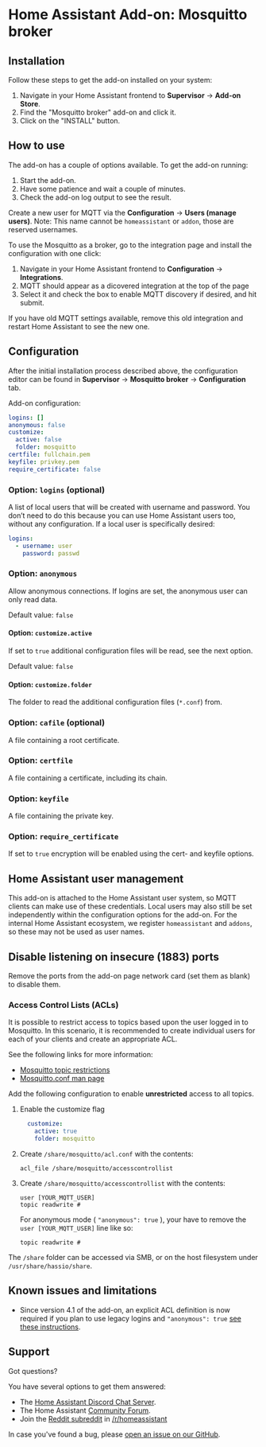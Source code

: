 # Home Assistant Add-on: Mosquitto broker

## Installation

Follow these steps to get the add-on installed on your system:

1. Navigate in your Home Assistant frontend to **Supervisor** -> **Add-on Store**.
2. Find the "Mosquitto broker" add-on and click it.
3. Click on the "INSTALL" button.

## How to use

The add-on has a couple of options available. To get the add-on running:

1. Start the add-on.
2. Have some patience and wait a couple of minutes.
3. Check the add-on log output to see the result.

Create a new user for MQTT via the **Configuration** -> **Users (manage users)**.
Note: This name cannot be `homeassistant` or `addon`, those are reserved usernames.

To use the Mosquitto as a broker, go to the integration page and install the configuration with one click:

1. Navigate in your Home Assistant frontend to **Configuration** -> **Integrations**.
2. MQTT should appear as a dicovered integration at the top of the page
3. Select it and check the box to enable MQTT discovery if desired, and hit submit.

If you have old MQTT settings available, remove this old integration and restart Home Assistant to see the new one.

## Configuration

After the initial installation process described above, the configuration editor can be found in **Supervisor** -> **Mosquitto broker** -> **Configuration** tab.

Add-on configuration:

```yaml
logins: []
anonymous: false
customize:
  active: false
  folder: mosquitto
certfile: fullchain.pem
keyfile: privkey.pem
require_certificate: false
```

### Option: `logins` (optional)

A list of local users that will be created with username and password. You don’t need to do this because you can use Home Assistant users too, without any configuration. If a local user is specifically desired:

```yaml
logins:
  - username: user
    password: passwd
```

### Option: `anonymous`

Allow anonymous connections. If logins are set, the anonymous user can only read data.

Default value: `false`

#### Option: `customize.active`

If set to `true` additional configuration files will be read, see the next option.

Default value: `false`

#### Option: `customize.folder`

The folder to read the additional configuration files (`*.conf`) from.

### Option: `cafile` (optional)

A file containing a root certificate.

### Option: `certfile`

A file containing a certificate, including its chain.

### Option: `keyfile`

A file containing the private key.

### Option: `require_certificate`

If set to `true` encryption will be enabled using the cert- and keyfile options.

## Home Assistant user management

This add-on is attached to the Home Assistant user system, so MQTT clients can make use of these credentials. Local users may also still be set independently within the configuration options for the add-on. For the internal Home Assistant ecosystem, we register `homeassistant` and `addons`, so these may not be used as user names.

## Disable listening on insecure (1883) ports

Remove the ports from the add-on page network card (set them as blank) to disable them.

### Access Control Lists (ACLs)

It is possible to restrict access to topics based upon the user logged in to Mosquitto. In this scenario, it is recommended to create individual users for each of your clients and create an appropriate ACL.

See the following links for more information:

- [Mosquitto topic restrictions](http://www.steves-internet-guide.com/topic-restriction-mosquitto-configuration/)
- [Mosquitto.conf man page](https://mosquitto.org/man/mosquitto-conf-5.html)

Add the following configuration to enable **unrestricted** access to all topics.

1. Enable the customize flag

    ```yaml
      customize:
        active: true
        folder: mosquitto
    ```

2. Create `/share/mosquitto/acl.conf` with the contents:

    ```text
    acl_file /share/mosquitto/accesscontrollist
    ```

3. Create `/share/mosquitto/accesscontrollist` with the contents:

    ```text
    user [YOUR_MQTT_USER]
    topic readwrite #
    ```
    For anonymous mode ( `"anonymous": true` ), your have to remove the `user [YOUR_MQTT_USER]` line like so:

    ```text
    topic readwrite #
    ```

The `/share` folder can be accessed via SMB, or on the host filesystem under `/usr/share/hassio/share`.

## Known issues and limitations

- Since version 4.1 of the add-on, an explicit ACL definition is now required if you plan to use legacy logins and `"anonymous": true` [see these instructions](#access-control-lists-acls).

## Support

Got questions?

You have several options to get them answered:

- The [Home Assistant Discord Chat Server][discord].
- The Home Assistant [Community Forum][forum].
- Join the [Reddit subreddit][reddit] in [/r/homeassistant][reddit]

In case you've found a bug, please [open an issue on our GitHub][issue].

[discord]: https://discord.gg/c5DvZ4e
[forum]: https://community.home-assistant.io
[issue]: https://github.com/home-assistant/hassio-addons/issues
[reddit]: https://reddit.com/r/homeassistant
[repository]: https://github.com/hassio-addons/repository
[mosquitto]: https://mosquitto.org/
